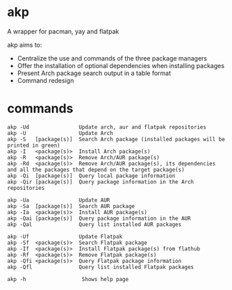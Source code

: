 # akp
A wrapper for pacman, yay and flatpak

akp aims to:
* Centralize the use and commands of the three package managers
* Offer the installation of optional dependencies when installing packages
* Present Arch package search output in a table format
* Command redesign

# commands
```
akp -Ud                Update arch, aur and flatpak repositories
akp -U                 Update Arch
akp -S   [package(s)]  Search Arch package (installed packages will be printed in green)
akp -I   <package(s)>  Install Arch package(s)
akp -R   <package(s)>  Remove Arch/AUR package(s)
akp -Rd  <package(s)>  Remove Arch/AUR package(s), its dependencies and all the packages that depend on the target package(s)
akp -Qi  [package(s)]  Query local package information
akp -Qir [package(s)]  Query package information in the Arch repositories
 
akp -Ua                Update AUR
akp -Sa  [package(s)]  Search AUR package
akp -Ia  <package(s)>  Install AUR package(s)
akp -Qai [package(s)]  Query package information in the AUR
akp -Qal               Query list installed AUR packages
 
akp -Uf                Update Flatpak
akp -Sf  <package(s)>  Search Flatpak package
akp -If  <package(s)>  Install Flatpak package(s) from flathub
akp -Rf  <package(s)>  Remove Flatpak package(s)
akp -Qfi <package(s)>  Query Flatpak package information
akp -Qfl               Query list installed Flatpak packages
 
akp -h                  Shows help page
```
